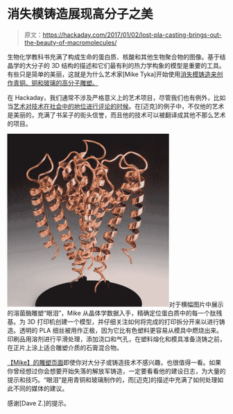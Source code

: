 # 消失模铸造展现高分子之美

> 原文：<https://hackaday.com/2017/01/02/lost-pla-casting-brings-out-the-beauty-of-macromolecules/>

生物化学教科书充满了构成生命的蛋白质、核酸和其他生物聚合物的图像。基于结晶学的大分子的 3D 结构的描述和它们最有利的热力学构象的模型是重要的工具。有些只是简单的美丽，这就是为什么艺术家[Mike Tyka]开始使用[消失模铸造来创作青铜、铜和玻璃的高分子雕塑。](http://mtyka.github.io/art/2016/12/11/lostpla-casting-glass.html)

在 Hackaday，我们通常不涉及严格意义上的艺术项目，尽管我们也有例外，比如当[艺术对技术在社会中的地位进行评论的时候](https://hackaday.com/2016/12/28/open-source-art-encourages-society-to-think-inclusively/)。在[迈克]的例子中，不仅他的艺术是美丽的，充满了书呆子的街头信誉，而且他的技术可以被翻译成其他不那么艺术的项目。

![kcsa_5_big](img/33c8649294f367cf8f22453e9f9a1331.png)对于横幅图片中展示的溶菌酶雕塑“眼泪”，Mike 从晶体学数据入手，精确定位蛋白质中的每一个肽残基。为 3D 打印机创建一个模型，并仔细关注如何将完成的打印拆分开来以进行铸造。透明的 PLA 细丝被用作正极，因为它比有色塑料更容易从模具中燃烧出来。印刷品用溶剂进行平滑处理，添加浇口和气孔，在塑料熔化和模具准备浇铸之前，在正片上涂上适合雕塑介质的石膏混合物。

[【Mike】的雕塑页面](http://www.miketyka.com/#copper)即使你对大分子或铸造技术不感兴趣，也很值得一看。如果你曾经想过你会想要开始失落的解放军铸造，一定要看看他的建设日志，为大量的提示和技巧。“眼泪”是用青铜和玻璃制作的，而[迈克]的描述中充满了如何处理如此不同的媒体的建议。

感谢[Dave Z.]的提示。